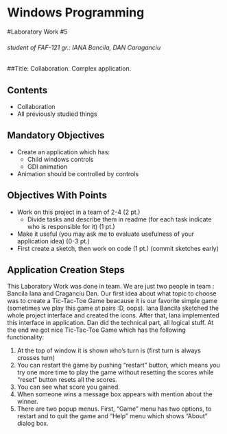 Windows Programming
===================
#Laboratory Work #5
###### student of FAF-121 gr.: IANA Bancila, DAN Caraganciu

##Title: Collaboration. Complex application.

Contents
--------
* Collaboration
* All previously studied things

Mandatory Objectives
--------------------
*	Create an application which has:
    *	Child windows controls
    *	GDI animation
*	Animation should be controlled by controls

Objectives With Points
----------------------
*	Work on this project in a team of 2-4 (2 pt.)
    *	Divide tasks and describe them in readme (for each task indicate who is responsible for it) (1 pt.)
*	Make it useful (you may ask me to evaluate usefulness of your application idea) (0-3 pt.)
*	First create a sketch, then work on code (1 pt.) (commit sketches early)

Application Creation Steps
--------------------------

This Laboratory Work was done in team. We are just two people in team : Bancila Iana and Craganciu Dan.  Our first idea about what topic to choose was to create a Tic-Tac-Toe Game beacause it is our favorite simple game (sometimes we play this game at pairs :D, oops). 
Iana Bancila sketched the whole project interface and created the icons. After that, Iana implemented this interface in application. Dan did the technical part, all logical stuff. At the end we got nice Tic-Tac-Toe Game which has the following functionality: 

1.	At the top of window it is shown who’s turn is (first turn is always crosses turn)
2.	You can restart the game by pushing “restart” button, which means you try one more time to play the game without resetting the scores while “reset” button resets all the scores. 
3.	You can see what score you gained.
4.	When someone wins a message box appears with mention about the winner.
5.	There are two popup menus. First, “Game” menu has two options, to restart and to quit the game and “Help” menu which shows “About” dialog box.




